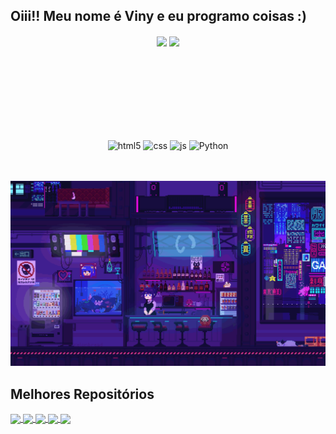 ## Oiii!! Meu nome é Viny e eu programo coisas :)

<div  align="center" style="margin-bottom:100px">
<img width=52.8% align="center"  src="https://github-readme-streak-stats.herokuapp.com?user=Viny7Lv&theme=algolia&mode=weekly" />
<img width=45% align="center" src="https://github-readme-stats-git-main-rafaelalexandrino.vercel.app/api/top-langs/?username=Viny7Lv&show_icons=true&theme=algolia&layout=compact" />
</div>

<br></br>

<div align="center" style="display: inline_block">
  <img align="center" alt="html5" src="https://img.shields.io/badge/HTML5-E34F26?style=for-the-badge&logo=html5&logoColor=white" />
  <img align="center" alt="css" src="https://img.shields.io/badge/CSS3-1572B6?style=for-the-badge&logo=css3&logoColor=white" />
  <img align="center" alt="js" src="https://img.shields.io/badge/JavaScript-F7DF1E?style=for-the-badge&logo=javascript&logoColor=black" />
  <img align="center" alt="Python" src="https://img.shields.io/badge/python-3670A0?style=for-the-badge&logo=javascript&logoColor=white" />
  
</div> 

<br></br>
<img src="bartender.gif" alt="bartender">

## Melhores Repositórios

<a href="https://github.com/Viny7Lv/projeto-one-piece-devemdobro">
  <img align="center" src="https://github-readme-stats.vercel.app/api/pin/?username=Viny7Lv&repo=projeto-one-piece-devemdobro&cache_seconds=86400&theme=holi" />
</a>

<a href="https://github.com/Viny7Lv/netflix-logo">
  <img align="center" src="https://github-readme-stats.vercel.app/api/pin/?username=Viny7Lv&repo=netflix-logo&cache_seconds=86400&theme=holi" />
</a>

<a href="https://github.com/Viny7Lv/mcdonalds-logo">
  <img align="center" src="https://github-readme-stats.vercel.app/api/pin/?username=Viny7Lv&repo=mcdonalds-logo&cache_seconds=86400&theme=holi" />
</a>

<a href="https://github.com/Viny7Lv/login">
  <img align="center" src="https://github-readme-stats.vercel.app/api/pin/?username=Viny7Lv&repo=login&cache_seconds=86400&theme=holi" />
</a>

<a href="https://github.com/Viny7Lv/projeto-cordel">
  <img align="center" src="https://github-readme-stats.vercel.app/api/pin/?username=Viny7Lv&repo=projeto-cordel&cache_seconds=86400&theme=holi" />
</a>
